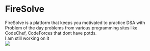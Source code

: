 # FireSolve
FireSolve is a platform that keeps you motivated to practice DSA with Problem of the day problems from various programming sites like CodeChef, CodeForces that dont have potds.
<br>
I am still working on it <br>
![](https://geps.dev/progress/10)


